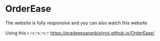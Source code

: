 # OrderEase
 
The website is fully responsive and you can also watch this website 

Using this 👉👉👉👉  https://pradeepsaranbishnoi.github.io/OrderEase/
